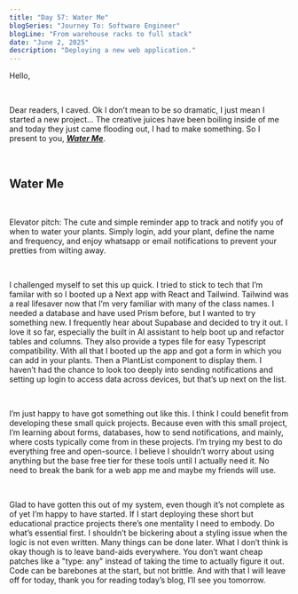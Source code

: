 ```yaml
---
title: "Day 57: Water Me"
blogSeries: "Journey To: Software Engineer"
blogLine: "From warehouse racks to full stack"
date: "June 2, 2025"
description: "Deploying a new web application."
---
```


Hello,

<br>

Dear readers, I caved. Ok I don’t mean to be so dramatic, I just mean I started a new project… The creative juices have been boiling inside of me and today they just came flooding out, I had to make something. So I present to you, **_[Water Me](https://water-me-now.vercel.app)_**.

<br>

## Water Me

<br>

Elevator pitch: The cute and simple reminder app to track and notify you of when to water your plants. Simply login, add your plant, define the name and frequency, and enjoy whatsapp or email notifications to prevent your pretties from wilting away.

<br>

I challenged myself to set this up quick. I tried to stick to tech that I’m familar with so I booted up a Next app with React and Tailwind. Tailwind was a real lifesaver now that I’m very familiar with many of the class names. I needed a database and have used Prism before, but I wanted to try something new. I frequently hear about Supabase and decided to try it out. I love it so far, especially the built in AI assistant to help boot up and refactor tables and columns. They also provide a types file for easy Typescript compatibility. With all that I booted up the app and got a form in which you can add in your plants. Then a PlantList component to display them. I haven’t had the chance to look too deeply into sending notifications and setting up login to access data across devices, but that’s up next on the list.

<br>

I’m just happy to have got something out like this. I think I could benefit from developing these small quick projects. Because even with this small project, I’m learning about forms, databases, how to send notifications, and mainly, where costs typically come from in these projects. I’m trying my best to do everything free and open-source. I believe I shouldn’t worry about using anything but the base free tier for these tools until I actually need it. No need to break the bank for a web app me and maybe my friends will use.

<br>

Glad to have gotten this out of my system, even though it’s not complete as of yet I’m happy to have started. If I start deploying these short but educational practice projects there’s one mentality I need to embody. Do what’s essential first. I shouldn’t be bickering about a styling issue when the logic is not even written. Many things can be done later. What I don’t think is okay though is to leave band-aids everywhere. You don’t want cheap patches like a "type: any" instead of taking the time to actually figure it out. Code can be barebones at the start, but not brittle. And with that I will leave off for today, thank you for reading today’s blog, I’ll see you tomorrow.
